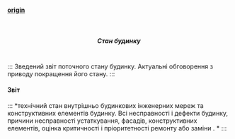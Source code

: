 #### [origin](https://osbb-gr-44.web.app/#/state)

<h5 align="center">
  <br>
     <div class="state-logo-200"></div>
   <br>
   Cтан будинку
  <br>
  <br>
</h5>


:::
Зведений звіт поточного стану будинку. Актуальні обговорення з приводу покращення його стану.
:::


#### Звіт

:::
*технічний стан внутрішньо будинкових інженерних мереж та конструктивних елементів будинку. Всі несправності і дефекти будинку, причини несправності устаткування, фасадів, конструктивних елементів, оцінка критичності і пріоритетності ремонту або заміни . *
:::
